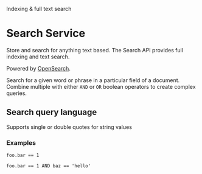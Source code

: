 Indexing & full text search

# Search Service

Store and search for anything text based. The Search API provides full indexing and text search.

Powered by [OpenSearch](https://opensearch.org/).

Search for a given word or phrase in a particular field of a document. Combine multiple with either `AND` or `OR` boolean operators to create complex queries.

## Search query language

Supports single or double quotes for string values

### Examples
```
foo.bar == 1

foo.bar == 1 AND baz == 'hello'
```
